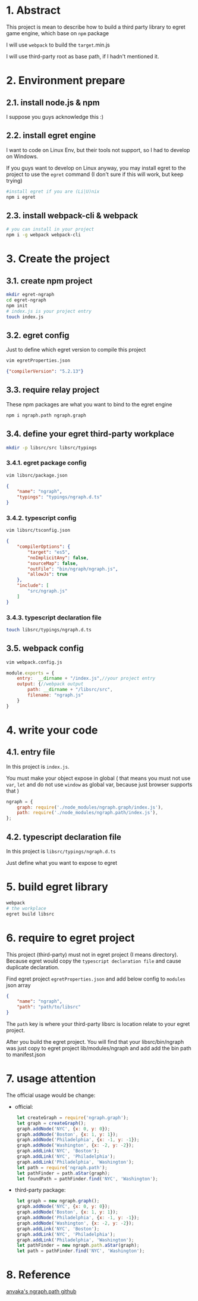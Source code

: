 # 1. Abstract
This project is mean to describe how to build a third party library to egret game engine, 
which base on ```npm``` package

I will use ```webpack``` to build the ```target```.min.js

I will use third-party root as base path, if I hadn't mentioned it.

# 2. Environment prepare

## 2.1. install node.js & npm
I suppose you guys acknowledge this :)

## 2.2. install egret engine
I want to code on Linux Env, but their tools not support, so I had to develop on Windows.

If you guys want to develop on Linux anyway, you may install egret to the project
to use the ```egret``` command (I don't sure if this will work, but keep trying)
```bash
#install egret if you are (Li|U)nix
npm i egret
```

## 2.3. install webpack-cli & webpack
```bash
# you can install in your project
npm i -g webpack webpack-cli
```

# 3. Create the project

## 3.1. create npm project
```bash
mkdir egret-ngraph
cd egret-ngraph
npm init
# index.js is your project entry
touch index.js
```

## 3.2. egret config
Just to define which egret version to compile this project
```bash
vim egretProperties.json
```
```json
{"compilerVersion": "5.2.13"}
```

## 3.3. require relay project
These npm packages are what you want to bind to the egret engine
```bash
npm i ngraph.path ngraph.graph
```

## 3.4. define your egret third-party workplace
```bash
mkdir -p libsrc/src libsrc/typings
```

### 3.4.1. egret package config
```bash
vim libsrc/package.json
```
```json
{
	"name": "ngraph",
	"typings": "typings/ngraph.d.ts"
}
```

### 3.4.2. typescript config
```bash
vim libsrc/tsconfig.json
```
```json
{
	"compilerOptions": {
		"target": "es5",
		"noImplicitAny": false,
		"sourceMap": false,
		"outFile": "bin/ngraph/ngraph.js",
		"allowJs": true
	},
	"include": [
		"src/ngraph.js"
	]
}
```

### 3.4.3. typescript declaration file
```bash
touch libsrc/typings/ngraph.d.ts
```

## 3.5. webpack config
```bash
vim webpack.config.js
```
```js
module.exports = {
    entry:  __dirname + "/index.js",//your project entry
    output: {//webpack output
        path: __dirname + "/libsrc/src",
        filename: "ngraph.js"
    }
}
```

# 4. write your code
## 4.1. entry file
In this project is ```index.js```.

You must make your object expose in global (
that means you must not use ```var```, ```let``` 
and do not use ```window``` as global var, because just browser supports that
)

```js
ngraph = {
    graph: require('./node_modules/ngraph.graph/index.js'),
    path: require('./node_modules/ngraph.path/index.js'),
};
```

## 4.2. typescript declaration file
In this project is ```libsrc/typings/ngraph.d.ts```

Just define what you want to expose to egret

# 5. build egret library
```bash
webpack
# the workplace
egret build libsrc
```

# 6. require to egret project
This project (third-party) must not in egret project (I means directory). 
Because egret would copy the ```typescript declaration file``` and cause duplicate declaration.

Find egret project ```egretProperties.json``` and add below config to ```modules``` json array
```json
{
    "name": "ngraph",
    "path": "path/to/libsrc"
}
```
The ```path``` key is where your third-party libsrc is location relate to your egret project.

After you build the egret project. You will find that your libsrc/bin/ngraph was just copy to egret project lib/modules/ngraph and add add the bin path to manifest.json

# 7. usage attention
The official usage would be change:
- official:
```js
    let createGraph = require('ngraph.graph');
    let graph = createGraph();
    graph.addNode('NYC', {x: 0, y: 0});
    graph.addNode('Boston', {x: 1, y: 1});
    graph.addNode('Philadelphia', {x: -1, y: -1});
    graph.addNode('Washington', {x: -2, y: -2});
    graph.addLink('NYC', 'Boston');
    graph.addLink('NYC', 'Philadelphia');
    graph.addLink('Philadelphia', 'Washington');
    let path = require('ngraph.path');
    let pathFinder = path.aStar(graph);
    let foundPath = pathFinder.find('NYC', 'Washington');
```
- third-party package:
```js
    let graph = new ngraph.graph();
    graph.addNode('NYC', {x: 0, y: 0});
    graph.addNode('Boston', {x: 1, y: 1});
    graph.addNode('Philadelphia', {x: -1, y: -1});
    graph.addNode('Washington', {x: -2, y: -2});
    graph.addLink('NYC', 'Boston');
    graph.addLink('NYC', 'Philadelphia');
    graph.addLink('Philadelphia', 'Washington');
    let pathFinder = new ngraph.path.aStar(graph);
    let path = pathFinder.find('NYC', 'Washington');
```

# 8. Reference
[anvaka's ngraph.path github](https://github.com/anvaka/ngraph.path)
